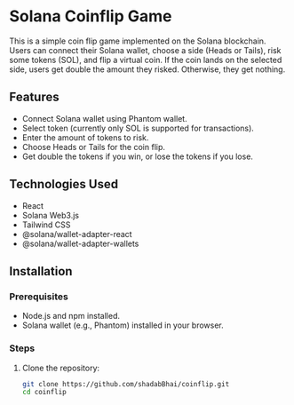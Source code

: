# Solana Coinflip Game

This is a simple coin flip game implemented on the Solana blockchain. Users can connect their Solana wallet, choose a side (Heads or Tails), risk some tokens (SOL), and flip a virtual coin. If the coin lands on the selected side, users get double the amount they risked. Otherwise, they get nothing.

## Features

- Connect Solana wallet using Phantom wallet.
- Select token (currently only SOL is supported for transactions).
- Enter the amount of tokens to risk.
- Choose Heads or Tails for the coin flip.
- Get double the tokens if you win, or lose the tokens if you lose.

## Technologies Used

- React
- Solana Web3.js
- Tailwind CSS
- @solana/wallet-adapter-react
- @solana/wallet-adapter-wallets

## Installation

### Prerequisites

- Node.js and npm installed.
- Solana wallet (e.g., Phantom) installed in your browser.

### Steps

1. Clone the repository:

   ```bash
   git clone https://github.com/shadabBhai/coinflip.git
   cd coinflip

   ```
